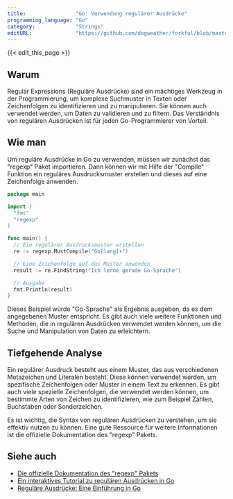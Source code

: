```yaml
---
title:                "Go: Verwendung regulärer Ausdrücke"
programming_language: "Go"
category:             "Strings"
editURL:              "https://github.com/dogweather/forkful/blob/master/content/de/go/using-regular-expressions.md"
---
```


{{< edit_this_page >}}

## Warum
Regular Expressions (Reguläre Ausdrücke) sind ein mächtiges Werkzeug in der Programmierung, um komplexe Suchmuster in Texten oder Zeichenfolgen zu identifizieren und zu manipulieren. Sie können auch verwendet werden, um Daten zu validieren und zu filtern. Das Verständnis von regulären Ausdrücken ist für jeden Go-Programmierer von Vorteil.

## Wie man
Um reguläre Ausdrücke in Go zu verwenden, müssen wir zunächst das "regexp" Paket importieren. Dann können wir mit Hilfe der "Compile" Funktion ein reguläres Ausdrucksmuster erstellen und dieses auf eine Zeichenfolge anwenden.

```Go
package main

import (
  "fmt"
  "regexp"
)

func main() {
  // Ein regulärer Ausdrucksmuster erstellen
  re := regexp.MustCompile("Go[lang]+")

  // Eine Zeichenfolge auf das Muster anwenden
  result := re.FindString("Ich lerne gerade Go-Sprache")

  // Ausgabe
  fmt.Println(result)
}
```
Dieses Beispiel würde "Go-Sprache" als Ergebnis ausgeben, da es dem angegebenen Muster entspricht. Es gibt auch viele weitere Funktionen und Methoden, die in regulären Ausdrücken verwendet werden können, um die Suche und Manipulation von Daten zu erleichtern.

## Tiefgehende Analyse
Ein regulärer Ausdruck besteht aus einem Muster, das aus verschiedenen Metazeichen und Literalen besteht. Diese können verwendet werden, um spezifische Zeichenfolgen oder Muster in einem Text zu erkennen. Es gibt auch viele spezielle Zeichenfolgen, die verwendet werden können, um bestimmte Arten von Zeichen zu identifizieren, wie zum Beispiel Zahlen, Buchstaben oder Sonderzeichen.

Es ist wichtig, die Syntax von regulären Ausdrücken zu verstehen, um sie effektiv nutzen zu können. Eine gute Ressource für weitere Informationen ist die offizielle Dokumentation des "regexp" Pakets.

## Siehe auch
- [Die offizielle Dokumentation des "regexp" Pakets](https://golang.org/pkg/regexp/)
- [Ein interaktives Tutorial zu regulären Ausdrücken in Go](https://regex-golang.io/)
- [Reguläre Ausdrücke: Eine Einführung in Go](https://gobyexample.com/regular-expressions)